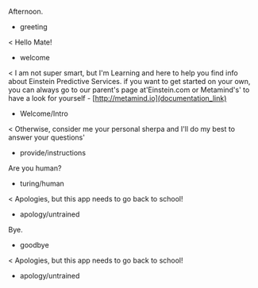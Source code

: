 Afternoon.
* greeting

< Hello Mate!
* welcome

< I am not super smart, but I'm Learning and here to help you find info about Einstein Predictive Services. if you want to get started on your own, you can always go to our parent's page at'Einstein.com or Metamind's' to have a look for yourself -
[http://metamind.io](documentation_link)
* Welcome/Intro

< Otherwise, consider me your personal sherpa and I'll do my best to answer your questions'
* provide/instructions

Are you human?
* turing/human

< Apologies, but this app needs to go back to school!
* apology/untrained

Bye.
* goodbye

< Apologies, but this app needs to go back to school!
* apology/untrained
